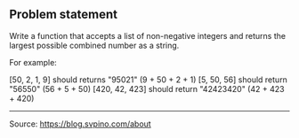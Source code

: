 
## Problem statement

Write a function that accepts a list of non-negative integers and returns the largest possible combined number as a string.

For example:

\[50, 2, 1, 9\] should returns "95021" (9 + 50 + 2 + 1)
\[5, 50, 56] should return "56550"    (56 + 5 + 50)
\[420, 42, 423\] should return "42423420" (42 + 423 + 420)


---

Source: https://blog.svpino.com/about